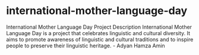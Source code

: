 # international-mother-language-day

International Mother Language Day
Project Description
International Mother Language Day is a project that celebrates linguistic and cultural diversity. It aims to promote awareness of linguistic and cultural traditions and to inspire people to preserve their linguistic heritage. - Adyan Hamza Amin
